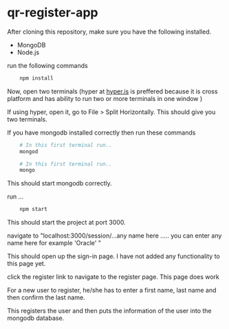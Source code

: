 # qr-register-app

After cloning this repository, make sure you have the following installed.

* MongoDB
* Node.js

run the following commands

``` bash
    npm install
```

Now, open two terminals (hyper at [hyper.is](https://hyper.is/) is preffered because it is cross platform and has ability to run two or more terminals in one window )

If using hyper, open it, go to File > Split Horizontally. This should give you two terminals.

If you have mongodb installed correctly then run these commands

```bash
    # In this first terminal run..
    mongod
```

```bash
    # In this first terminal run..
    mongo
```
This should start mongodb correctly.

run ...

```bash
    npm start
```

This should start the project at port 3000.

navigate to "localhost:3000/session/...any name here ..... you can enter any name here for example 'Oracle' "

This should open up the sign-in page. I have not added any functionality to this page yet.

click the register link to navigate to the register page. This page does work

For a new user to register, he/she has to enter a first name, last name and then confirm the last name.

This registers the user and then puts the information of the user into the mongodb database.
